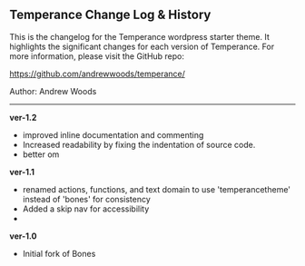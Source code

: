 ## Temperance Change Log & History

This is the changelog for the Temperance wordpress starter theme. It highlights the significant changes for each version of Temperance. For more information, please visit the GitHub repo:

https://github.com/andrewwoods/temperance/

Author: Andrew Woods

********************************************************************************

**ver-1.2**
- improved inline documentation and commenting
- Increased readability by fixing the indentation of source code.
- better om

**ver-1.1**
- renamed actions, functions, and text domain to use 'temperancetheme' instead of 'bones' for consistency
- Added a skip nav for accessibility
-  

**ver-1.0**
- Initial fork of Bones

